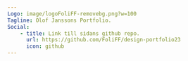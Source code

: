 ```yaml
---
Logo: image/logoFoliFF-removebg.png?w=100
Tagline: Olof Janssons Portfolio.
Social:
    - title: Link till sidans github repo.
      url: https://github.com/FoliFF/design-portfolio23
      icon: github
---
```

